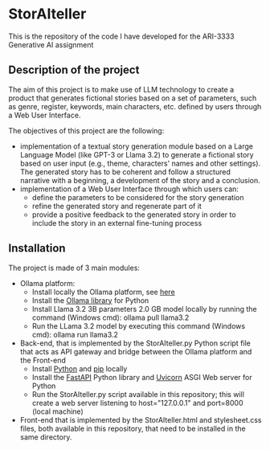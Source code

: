 # StorAIteller
This is the repository of the code I have developed for the ARI-3333 Generative AI assignment

## Description of the project
The aim of this project is to make use of LLM technology to create a product that generates fictional stories based on a set of parameters, such as genre, register, keywords, main characters, etc. defined by users through a Web User Interface. 

The objectives of this project are the following: 

- implementation of a textual story generation module based on a Large Language Model (like GPT-3 or Llama 3.2) to generate a fictional story based on user input (e.g., theme, characters' names and other settings). The generated story has to be coherent and follow a structured narrative with a beginning, a development of the story and a conclusion.
- implementation of a Web User Interface through which users can:
  - define the parameters to be considered for the story generation
  - refine the generated story and regenerate part of it
  - provide a positive feedback to the generated story in order to include the story in an external fine-tuning process
 
## Installation 

The project is made of 3 main modules:
- Ollama platform:
  - Install locally the Ollama platform, see [here](https://github.com/ollama/ollama) 
  - Install the [Ollama library](https://github.com/ollama/ollama-python) for Python
  - Install Llama 3.2 3B parameters 2.0 GB model locally by running the command (Windows cmd): ollama pull llama3.2  
  - Run the LLama 3.2 model by executing this command (Windows cmd): ollama run llama3.2
- Back-end, that is implemented by the StorAIteller.py Python script file that acts as API gateway and bridge between the Ollama platform and the Front-end
  - Install [Python](https://www.python.org/downloads/) and [pip](https://pip.pypa.io/en/stable/installation/) locally
  - Install the [FastAPI](https://github.com/fastapi/fastapi) Python library and [Uvicorn](https://github.com/encode/uvicorn) ASGI Web server for Python
  - Run the StorAIteller.py script available in this repository; this will create a web server listening to host="127.0.0.1" and port=8000 (local machine)
- Front-end that is implemented by the StorAIteller.html and stylesheet.css files, both available in this repository, that need to be installed in the same directory.



